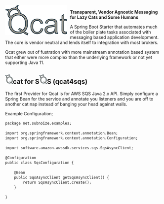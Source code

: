 <img src="q/q-200.png" alt="Qcat is fat and lazy like me" style="float: left; margin-right: 10px;" />

**Transparent, Vendor Agnostic Messaging for Lazy Cats and Some Humans**


A Spring Boot Starter that automates much of the boiler plate tasks associated with messaging based application development. The core is vendor neutral and lends itself to integration with most brokers.

Qcat grew out of fustration with more mainstream annotation based system that either were more complex than the underlying framework or not yet supporting Java 11.

## <img src="q/Q-logo-32.png" alt="Qcat is fat and lazy like me" />cat for S<img src="q/Q-logo-32.png" alt="Qcat is fat and lazy like me" />S (qcat4sqs)

The first Provider for Qcat is for AWS SQS Java 2.x API. Simply configure a Spring Bean for the service and annotate you listeners and you are off to another cat nap instead of banging your head against walls.

Example Configuration;

```
package net.subnoize.examples;

import org.springframework.context.annotation.Bean;
import org.springframework.context.annotation.Configuration;

import software.amazon.awssdk.services.sqs.SqsAsyncClient;

@Configuration
public class SqsConfiguration {
	
	@Bean
	public SqsAsyncClient getSqsAsyncClient() {
		return SqsAsyncClient.create();
	}
	
}
```